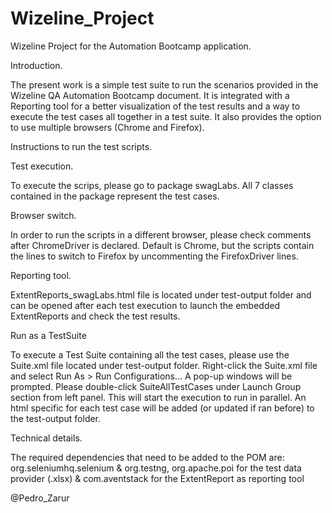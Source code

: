 # Wizeline_Project
Wizeline Project for the Automation Bootcamp application.

Introduction.

The present work is a simple test suite to run the scenarios provided in the Wizeline QA Automation Bootcamp document. It is integrated with a Reporting tool 
for a better visualization of the test results and a way to execute the test cases all together in a test suite. It also provides the option to use multiple browsers (Chrome and Firefox).

Instructions to run the test scripts.

  Test execution.
  
To execute the scrips, please go to package swagLabs. All 7 classes contained in the package represent the test cases.

  Browser switch.
  
In order to run the scripts in a different browser, please check comments after ChromeDriver is declared. Default is Chrome, but the scripts contain the lines to switch
to Firefox by uncommenting the FirefoxDriver lines.

  Reporting tool.

ExtentReports_swagLabs.html file is located under test-output folder and can be opened after each test execution to launch the embedded ExtentReports and check the
test results.

  Run as a TestSuite

To execute a Test Suite containing all the test cases, please use the Suite.xml file located under test-output folder. Right-click the Suite.xml file and select 
Run As > Run Configurations... A pop-up windows will be prompted. Please double-click SuiteAllTestCases under Launch Group section from left panel. This will start the execution to run in parallel.
An html specific for each test case will be added (or updated if ran before) to the test-output folder.

  Technical details.

The required dependencies that need to be added to the POM are: 
org.seleniumhq.selenium & org.testng, 
org.apache.poi for the test data provider (.xlsx)
& com.aventstack for the ExtentReport as reporting tool


@Pedro_Zarur
